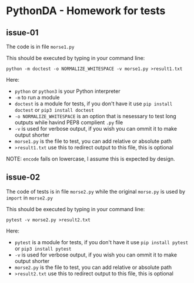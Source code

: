 # PythonDA - Homework for tests

## issue-01

The code is in file `morse1.py`

This should be executed by typing in your command line:

    python -m doctest -o NORMALIZE_WHITESPACE -v morse1.py >result1.txt

Here:
- `python` or `python3` is your Python interpreter
- `-m` to run a module
- `doctest` is a module for tests, if you don't have it use `pip install doctest` or `pip3 install doctest`
- `-o NORMALIZE_WHITESPACE` is an option that is nesessary to test long outputs while havind PEP8 complient `.py` file
- `-v` is used for verbose output, if you wish you can ommit it to make output shorter
- `morse1.py` is the file to test, you can add relative or absolute path
- `>result1.txt` use this to redirect output to this file, this is optional

NOTE: `encode` fails on lowercase, I assume this is expected by design.

## issue-02

The code of tests is in file `morse2.py` while the original `morse.py` is used by `import` in `morse2.py`

This should be executed by typing in your command line:

    pytest -v morse2.py >result2.txt

Here:
- `pytest` is a module for tests, if you don't have it use `pip install pytest` or `pip3 install pytest`
- `-v` is used for verbose output, if you wish you can ommit it to make output shorter
- `morse2.py` is the file to test, you can add relative or absolute path
- `>result2.txt` use this to redirect output to this file, this is optional


